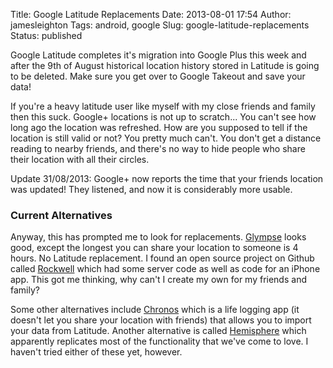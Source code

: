 Title: Google Latitude Replacements
Date: 2013-08-01 17:54
Author: jamesleighton
Tags: android, google
Slug: google-latitude-replacements
Status: published

Google Latitude completes it's migration into Google Plus this week and after the 9th of August historical location history stored in Latitude is going to be deleted. Make sure you get over to Google Takeout and save your data!

If you're a heavy latitude user like myself with my close friends and family then this suck. Google+ locations is not up to scratch... You can't see how long ago the location was refreshed. How are you supposed to tell if the location is still valid or not? You pretty much can't. You don't get a distance reading to nearby friends, and there's no way to hide people who share their location with all their circles.

Update 31/08/2013: Google+ now reports the time that your friends location was updated! They listened, and now it is considerably more usable.

### Current Alternatives

Anyway, this has prompted me to look for replacements. [Glympse](http://glympse.com/) looks good, except the longest you can share your location to someone is 4 hours. No Latitude replacement. I found an open source project on Github called [Rockwell](https://github.com/tylerhall/Rockwell) which had some server code as well as code for an iPhone app. This got me thinking, why can't I create my own for my friends and family?

Some other alternatives include [Chronos](http://www.getchronos.com/android) which is a life logging app (it doesn't let you share your location with friends) that allows you to import your data from Latitude. Another alternative is called [Hemisphere](https://play.google.com/store/apps/details?id=com.howettl.hemisphere) which apparently replicates most of the functionality that we've come to love. I haven't tried either of these yet, however.
